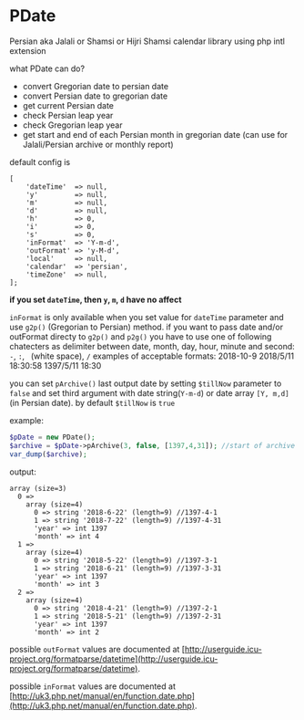# PDate
Persian aka Jalali or Shamsi or Hijri Shamsi calendar library using php intl extension 

what PDate can do?
* convert Gregorian date to persian date
* convert Persian date to gregorian date
* get current Persian date
* check Persian leap year
* check Gregorian leap year
* get start and end of each Persian month in gregorian date (can use for Jalali/Persian archive or monthly report)

default config is
```
[
    'dateTime'  => null,
    'y'         => null,
    'm'         => null,
    'd'         => null,
    'h'         => 0,
    'i'         => 0,
    's'         => 0,
    'inFormat'  => 'Y-m-d',
    'outFormat' => 'y-M-d',
    'local'     => null,
    'calendar'  => 'persian',
    'timeZone'  => null,
];
```

**if you set `dateTime`, then `y`, `m`, `d` have no affect**

`inFormat` is only available when you set value for `dateTime` parameter and use `g2p()` (Gregorian to Persian) method.
if you want to pass date and/or outFormat directy to `g2p()` and `p2g()` you have to use one of following chatecters as delimiter between date, month, day, hour, minute and second:
`-`, `:`, ` `(white space), `/`
examples of acceptable formats:
2018-10-9
2018/5/11 18:30:58
1397/5/11 18:30


you can set `pArchive()` last output date by setting `$tillNow` parameter to `false` and set third argument with date string(`Y-m-d`) or date array `[Y, m,d]` (in Persian date).
by default `$tillNow` is `true`

example:
```php
$pDate = new PDate();
$archive = $pDate->pArchive(3, false, [1397,4,31]); //start of archive is on 1397-1-1, end on 1397-4/31
var_dump($archive);
```
output:
```
array (size=3)
  0 => 
    array (size=4)
      0 => string '2018-6-22' (length=9) //1397-4-1
      1 => string '2018-7-22' (length=9) //1397-4-31
      'year' => int 1397
      'month' => int 4
  1 => 
    array (size=4)
      0 => string '2018-5-22' (length=9) //1397-3-1
      1 => string '2018-6-21' (length=9) //1397-3-31
      'year' => int 1397
      'month' => int 3
  2 => 
    array (size=4)
      0 => string '2018-4-21' (length=9) //1397-2-1
      1 => string '2018-5-21' (length=9) //1397-2-31
      'year' => int 1397
      'month' => int 2
```

possible `outFormat` values are documented at
[http://userguide.icu-project.org/formatparse/datetime](http://userguide.icu-project.org/formatparse/datetime).

possible `inFormat` values are documented at
[http://uk3.php.net/manual/en/function.date.php](http://uk3.php.net/manual/en/function.date.php).
